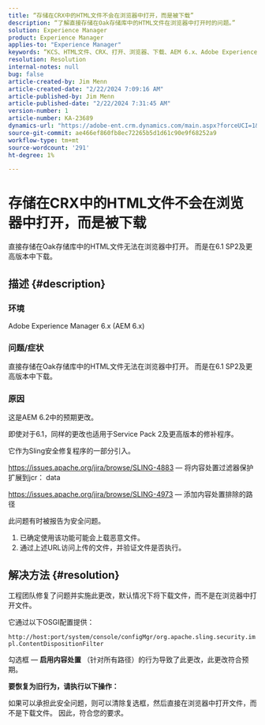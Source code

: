 ```yaml
---
title: “存储在CRX中的HTML文件不会在浏览器中打开，而是被下载”
description: “了解直接存储在Oak存储库中的HTML文件在浏览器中打开时的问题。”
solution: Experience Manager
product: Experience Manager
applies-to: "Experience Manager"
keywords: “KCS、HTML文件、CRX、打开、浏览器、下载、AEM 6.x、Adobe Experience Manager 6.x、常见问题解答”
resolution: Resolution
internal-notes: null
bug: false
article-created-by: Jim Menn
article-created-date: "2/22/2024 7:09:16 AM"
article-published-by: Jim Menn
article-published-date: "2/22/2024 7:31:45 AM"
version-number: 1
article-number: KA-23689
dynamics-url: "https://adobe-ent.crm.dynamics.com/main.aspx?forceUCI=1&pagetype=entityrecord&etn=knowledgearticle&id=64fe9348-51d1-ee11-9079-6045bd006268"
source-git-commit: ae466ef860fb8ec72265b5d1d61c90e9f68252a9
workflow-type: tm+mt
source-wordcount: '291'
ht-degree: 1%

---
```


# 存储在CRX中的HTML文件不会在浏览器中打开，而是被下载


直接存储在Oak存储库中的HTML文件无法在浏览器中打开。 而是在6.1 SP2及更高版本中下载。

## 描述 {#description}


### 环境

Adobe Experience Manager 6.x (AEM 6.x)

### 问题/症状

直接存储在Oak存储库中的HTML文件无法在浏览器中打开。 而是在6.1 SP2及更高版本中下载。

### 原因

这是AEM 6.2中的预期更改。

即使对于6.1，同样的更改也适用于Service Pack 2及更高版本的修补程序。

它作为Sling安全修复程序的一部分引入。

https://issues.apache.org/jira/browse/SLING-4883 — 将内容处置过滤器保护扩展到jcr： data

https://issues.apache.org/jira/browse/SLING-4973 — 添加内容处置排除的路径

此问题有时被报告为安全问题。

1. 已确定使用该功能可能会上载恶意文件。
2. 通过上述URL访问上传的文件，并验证文件是否执行。



## 解决方法 {#resolution}


工程团队修复了问题并实施此更改，默认情况下将下载文件，而不是在浏览器中打开文件。

它通过以下OSGI配置提供：

`http://host:port/system/console/configMgr/org.apache.sling.security.impl.ContentDispositionFilter`

勾选框 —  <b>启用内容处置</b> （针对所有路径）的行为导致了此更改，此更改符合预期。

<b>要恢复为旧行为，请执行以下操作：</b>

如果可以承担此安全问题，则可以清除复选框，然后直接在浏览器中打开文件，而不是下载文件。 因此，符合您的要求。
